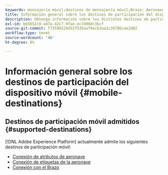 ```yaml
---
keywords: mensajería móvil;destinos de mensajería móvil;Braze; Aeronaves
title: Información general sobre los destinos de participación del dispositivo móvil
description: Obtenga información sobre los distintos destinos de participación móvil admitidos por Adobe Experience Platform.
exl-id: bb5852c0-a47a-42c7-9fae-ec7d80dc3bcf
source-git-commit: f73598224d527535aaf9ecb2aa1c26786cae2d82
workflow-type: tm+mt
source-wordcount: '46'
ht-degree: 0%

---
```


# Información general sobre los destinos de participación del dispositivo móvil {#mobile-destinations}

## Destinos de participación móvil admitidos {#supported-destinations}

[!DNL Adobe Experience Platform] actualmente admite los siguientes destinos de participación móvil:

* [Conexión de atributos de aeronave](airship-attributes.md)
* [Conexión de etiquetas de la aeronave](airship-tags.md)
* [Conexión con el Brazo](braze.md)